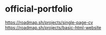 # official-portfolio
https://roadmap.sh/projects/single-page-cv
https://roadmap.sh/projects/basic-html-website
